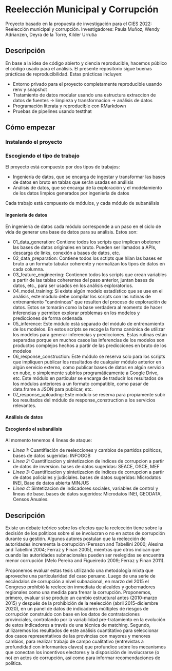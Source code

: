 # Reelección Municipal y Corrupción

Proyecto basado en la propuesta de investigación para el CIES 2022: Reelección municipal y corrupción.
Investigadores: Paula Muñoz, Wendy Adrianzen, Deyra de la Torre, Kilder Urrutia

## Descripción

En base a la idea de código abierto y ciencia reproducible, hacemos público el código usado para el análisis. El presente repositorio sigue buenas prácticas de reproducibilidad. Estas prácticas incluyen:

- Entorno privado para el proyecto completamente reproducible usando renv y snapshot
- Tratamiento de datos modular usando una estructura extraccion de datos de fuentes -> limpieza y transformacion -> análisis de datos
- Programación literata y reproducible con RMarkdown
- Pruebas de pipelines usando testthat

## Cómo empezar

### Instalando el proyecto

### Escogiendo el tipo de trabajo

El proyecto está compuesto por dos tipos de trabajos:
- Ingeniería de datos, que se encarga de ingestar y transformar las bases de datos en bruto en tablas que serán usadas en análisis
- Análisis de datos, que se encarga de la exploración y el modelamiento de los datos limpios generados por ingeniería de datos

Cada trabajo está compuesto de módulos, y cada módulo de subanálisis

#### Ingenieria de datos
En ingeniería de datos cada módulo corresponde a un paso en el ciclo de vida de generar una base de datos para su análisis. Estos son:
- 01_data_generation: Contiene todos los scripts que implican obetener las bases de datos originales en bruto. Pueden ser llamados a APIs, descarga de links, conexión a bases de datos, etc.
- 02_data_preparation: Contiene todos los sctipts que hilan las bases en bruto a un formato tabular coherente y normalizan los tipos de datos en cada columna.
- 03_feature_engineering: Contienen todos los scripts que crean variables a partir de las tablas coherentes del paso anterior, juntan bases de datos, etc., para ser usados en los análisis exploratorios.
- 04_model_training: Si existe algún modelo estadístico que se use en el análisis, este módulo debe compilar los scripts con las rutinas de entrenamiento "canónincas" que resulten del proceso de exploración de datos. Estos se tomarán como la base verdadera al momento de hacer inferencias y permiten explorar problemas en los modelos y predicciones de forma ordenada.
- 05_inference: Este módulo está separado del módulo de entrenamiento de los modelos. En estos scripts se recoge la forma canónica de utilizar los modelos para generar inferencias y predicciones. Estas rutinas están separadas porque en muchos casos las inferencias de los modelos son productos complejos hechos a partir de las predicciones en bruto de los modelos
- 06_response_construction: Este módulo se reserva solo para los scripts que impliquen publicar los resultados de cualquier módulo anterior en algún servicio externo, como publicar bases de datos en algún servicio en nube, o simplemente subirlos programáticamente a Google Drive, etc. Este módulo en particular se encarga de traducir los resultados de los módulos anteriores a un formato compatible, como pasar de data.frame a JSON para publicar, etc.
- 07_response_uploading: Este módulo se reserva para propiamente subir los resultados del módulo de response_construction a los servicios relevantes.

#### Análisis de datos


#### Escogiendo el subanálisis

Al momento tenemos 4 lineas de ataque:

- *Linea 1:* Cuantifiación de reelecciones y cambios de partidos políticos, bases de datos sugeridas: INFOGOB
- *Linea 2:* Cuantificacion y sintetizacion de indices de corrupcion a partir de datos de inversion. bases de datos sugeridas: SEACE, OSCE, MEF
- *Linea 3:* Cuantificacion y sintetizacion de indices de corrupcion a partir de datos policiales y judiciales. bases de datos sugeridas: Microdatos INEI, Base de datos abierta MINJUS
- *Linea 4:* Sintetizacion de indicadores sociales, variables de control y lineas de base. bases de datos sugeridos: Microdatos INEI, GEODATA, Censos Anuales.

## Descripción

Existe un debate teórico sobre los efectos que la reelección tiene sobre la decisión de los políticos sobre si se involucran o no en actos de corrupción durante su gestión. Algunos autores postulan que la reelección de autoridades incrementa la corrupción (Persson and Tabellini 2000; Alesina and Tabellini 2004; Ferraz y Finan 2005), mientras que otros  indican que cuando las autoridades subnacionales pueden ser reelegidas se encuentra menor corrupción (Melo Pereira and Figueiredo 2009; Ferraz y Finan 2011). 

Proponemos evaluar estas tesis utilizando una metodología mixta que aproveche una particularidad del caso peruano. Luego de una serie de escándalos de corrupción a nivel subnacional, en marzo del 2015 el Congreso prohibió la reelección inmediata de alcaldes y gobernadores regionales como una medida para frenar la corrupción. Proponemos, primero, evaluar si se produjo un cambio estructural antes (2010-marzo 2015) y después de la prohibición de la reelección (abril 2015-diciembre 2020), en un panel de datos de indicadores múltiples de riesgos de corrupción construido con base en los datos de contrataciones provinciales, controlando por la variabilidad pre-tratamiento en la evolución de estos indicadores a través de una técnica de matching. Segundo, utilizaremos los resultados de este análisis cuantitativo para seleccionar dos casos representativos de las provincias con mayores y menores cambios, para realizar trabajo de campo cualitativo (entrevistas a profundidad con informantes claves) que profundice sobre los mecanismos que conectan los incentivos electores y la disposición de involucrarse (o no) en actos de corrupción, así como para informar recomendaciones de política.

